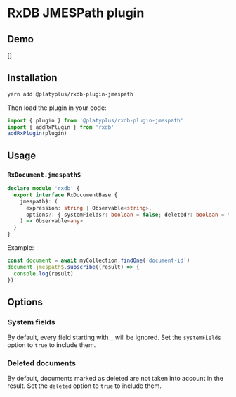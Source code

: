 # RxDB JMESPath plugin

## Demo

[]

## Installation

```bash
yarn add @platyplus/rxdb-plugin-jmespath
```

Then load the plugin in your code:

```js
import { plugin } from '@platyplus/rxdb-plugin-jmespath'
import { addRxPlugin } from 'rxdb'
addRxPlugin(plugin)
```

## Usage

### `RxDocument.jmespath$`

```typescript
declare module 'rxdb' {
  export interface RxDocumentBase {
    jmespath$: (
      expression: string | Observable<string>,
      options?: { systemFields?: boolean = false; deleted?: boolean = false }
    ) => Observable<any>
  }
}
```

Example:

```typescript
const document = await myCollection.findOne('document-id')
document.jmespath$.subscribe((result) => {
  console.log(result)
})
```

## Options

### System fields

By default, every field starting with `_` will be ignored. Set the `systemFields` option to `true` to include them.

### Deleted documents

By default, documents marked as deleted are not taken into account in the result. Set the `deleted` option to `true` to include them.
